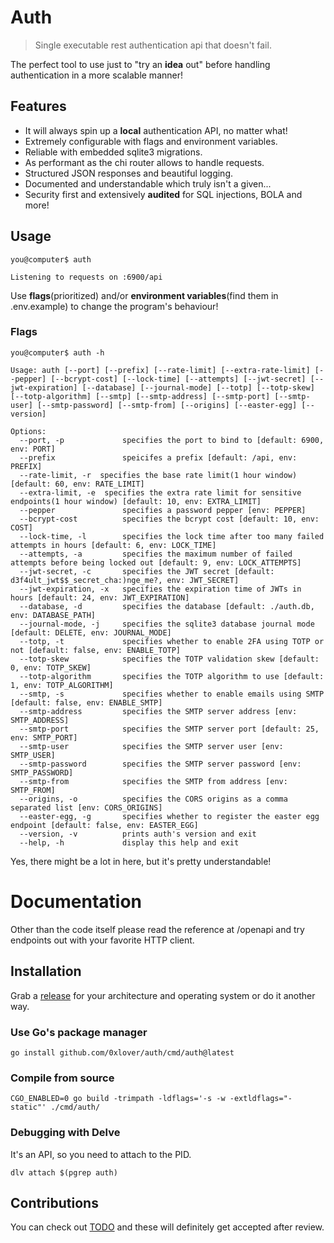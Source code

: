 # Auth
> Single executable rest authentication api that doesn't fail.

The perfect tool to use just to "try an **idea** out" before handling authentication in a more scalable manner!

## Features
* It will always spin up a **local** authentication API, no matter what!
* Extremely configurable with flags and environment variables.
* Reliable with embedded sqlite3 migrations.
* As performant as the chi router allows to handle requests.
* Structured JSON responses and beautiful logging.
* Documented and understandable which truly isn't a given...
* Security first and extensively **audited** for SQL injections, BOLA and more!

## Usage
```
you@computer$ auth
```
```
Listening to requests on :6900/api
```

Use **flags**(prioritized) and/or **environment variables**(find them in .env.example) to change the program's behaviour!

### Flags
```
you@computer$ auth -h
```
```
Usage: auth [--port] [--prefix] [--rate-limit] [--extra-rate-limit] [--pepper] [--bcrypt-cost] [--lock-time] [--attempts] [--jwt-secret] [--jwt-expiration] [--database] [--journal-mode] [--totp] [--totp-skew] [--totp-algorithm] [--smtp] [--smtp-address] [--smtp-port] [--smtp-user] [--smtp-password] [--smtp-from] [--origins] [--easter-egg] [--version]

Options:
  --port, -p             specifies the port to bind to [default: 6900, env: PORT]
  --prefix               speicifes a prefix [default: /api, env: PREFIX]
  --rate-limit, -r  specifies the base rate limit(1 hour window) [default: 60, env: RATE_LIMIT]
  --extra-limit, -e  specifies the extra rate limit for sensitive endpoints(1 hour window) [default: 10, env: EXTRA_LIMIT]
  --pepper               specifies a password pepper [env: PEPPER]
  --bcrypt-cost          specifies the bcrypt cost [default: 10, env: COST]
  --lock-time, -l        specifies the lock time after too many failed attempts in hours [default: 6, env: LOCK_TIME]
  --attempts, -a         specifies the maximum number of failed attempts before being locked out [default: 9, env: LOCK_ATTEMPTS]
  --jwt-secret, -c       specifies the JWT secret [default: d3f4ult_jwt$$_secret_cha:)nge_me?, env: JWT_SECRET]
  --jwt-expiration, -x   specifies the expiration time of JWTs in hours [default: 24, env: JWT_EXPIRATION]
  --database, -d         specifies the database [default: ./auth.db, env: DATABASE_PATH]
  --journal-mode, -j     specifies the sqlite3 database journal mode [default: DELETE, env: JOURNAL_MODE]
  --totp, -t             specifies whether to enable 2FA using TOTP or not [default: false, env: ENABLE_TOTP]
  --totp-skew            specifies the TOTP validation skew [default: 0, env: TOTP_SKEW]
  --totp-algorithm       specifies the TOTP algorithm to use [default: 1, env: TOTP_ALGORITHM]
  --smtp, -s             specifies whether to enable emails using SMTP [default: false, env: ENABLE_SMTP]
  --smtp-address         specifies the SMTP server address [env: SMTP_ADDRESS]
  --smtp-port            specifies the SMTP server port [default: 25, env: SMTP_PORT]
  --smtp-user            specifies the SMTP server user [env: SMTP_USER]
  --smtp-password        specifies the SMTP server password [env: SMTP_PASSWORD]
  --smtp-from            specifies the SMTP from address [env: SMTP_FROM]
  --origins, -o          specifies the CORS origins as a comma separated list [env: CORS_ORIGINS]
  --easter-egg, -g       specifies whether to register the easter egg endpoint [default: false, env: EASTER_EGG]
  --version, -v          prints auth's version and exit
  --help, -h             display this help and exit
```
Yes, there might be a lot in here, but it's pretty understandable!

# Documentation
Other than the code itself please read the reference at /openapi and try endpoints out with your favorite HTTP client.

## Installation
Grab a [release](https://github.com/0xlover/auth/releases) for your architecture and operating system or do it another way.

### Use Go's package manager
```
go install github.com/0xlover/auth/cmd/auth@latest
```

### Compile from source
```
CGO_ENABLED=0 go build -trimpath -ldflags='-s -w -extldflags="-static"' ./cmd/auth/
```

### Debugging with Delve
It's an API, so you need to attach to the PID.
```
dlv attach $(pgrep auth)
```

## Contributions
You can check out [TODO](./TODO.md) and these will definitely get accepted after review.